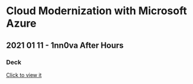 # Cloud Modernization with Microsoft Azure
## 2021 01 11 - 1nn0va After Hours
### Deck

[Click to view it](https://view.officeapps.live.com/op/view.aspx?src=https%3A%2F%2Fraw.githubusercontent.com%2Frcappello%2Frcappello%2Fmain%2FEvents%2F20210111-1nn0vaA%20After%20Hours%2FCloud%20Modernization%20with%20Microsoft%20Azure.pptx&wdOrigin=BROWSELINK)
